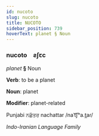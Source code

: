 ```yaml
---
id: nucoto
slug: nucoto
title: NUCOTO
sidebar_position: 739
hoverText: planet § Noun
---
```


### nucoto&emsp;<span kind="abugida">ƨʃꞇc</span>

*planet* **§** Noun

**Verb**: to be a planet

**Noun**: planet

**Modifier**: planet-related

Punjabi ਨਛੱਤਰ nachattar /naˈt͡ʃʰa.t̪aɾ/

*Indo-Iranian Language Family*